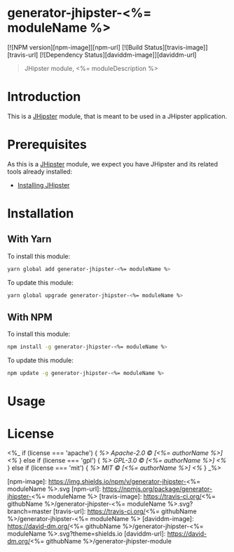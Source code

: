 # generator-jhipster-<%= moduleName %>
[![NPM version][npm-image]][npm-url] [![Build Status][travis-image]][travis-url] [![Dependency Status][daviddm-image]][daviddm-url]
> JHipster module, <%= moduleDescription %>

# Introduction

This is a [JHipster](http://jhipster.github.io/) module, that is meant to be used in a JHipster application.

# Prerequisites

As this is a [JHipster](http://jhipster.github.io/) module, we expect you have JHipster and its related tools already installed:

- [Installing JHipster](https://jhipster.github.io/installation.html)

# Installation

## With Yarn

To install this module:

```bash
yarn global add generator-jhipster-<%= moduleName %>
```

To update this module:

```bash
yarn global upgrade generator-jhipster-<%= moduleName %>
```

## With NPM

To install this module:

```bash
npm install -g generator-jhipster-<%= moduleName %>
```

To update this module:

```bash
npm update -g generator-jhipster-<%= moduleName %>
```

# Usage

# License

<%_ if (license === 'apache') { _%>
Apache-2.0 © [<%= authorName %>]
<%_ } else if (license === 'gpl') { _%>
GPL-3.0 © [<%= authorName %>]
<%_ } else if (license === 'mit') { _%>
MIT © [<%= authorName %>]
<%_ } _%>


[npm-image]: https://img.shields.io/npm/v/generator-jhipster-<%= moduleName %>.svg
[npm-url]: https://npmjs.org/package/generator-jhipster-<%= moduleName %>
[travis-image]: https://travis-ci.org/<%= githubName %>/generator-jhipster-<%= moduleName %>.svg?branch=master
[travis-url]: https://travis-ci.org/<%= githubName %>/generator-jhipster-<%= moduleName %>
[daviddm-image]: https://david-dm.org/<%= githubName %>/generator-jhipster-<%= moduleName %>.svg?theme=shields.io
[daviddm-url]: https://david-dm.org/<%= githubName %>/generator-jhipster-module
